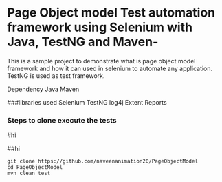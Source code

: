 # Page Object model Test automation framework using Selenium with Java, TestNG and Maven-
This is a sample project to demonstrate what is page object model framework and how it can used in selenium to automate any application.
TestNG is used as test framework.

Dependency
Java
Maven

###libraries used
Selenium
TestNG
log4j
Extent Reports

### Steps to clone execute the tests
#hi




##hi
```
git clone https://github.com/naveenanimation20/PageObjectModel
cd PageObjectModel
mvn clean test
```
